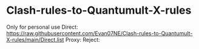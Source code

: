 # Clash-rules-to-Quantumult-X-rules
Only for personal use
Direct:
https://raw.githubusercontent.com/Evan07NE/Clash-rules-to-Quantumult-X-rules/main/Direct.list
Proxy:
Reject:
